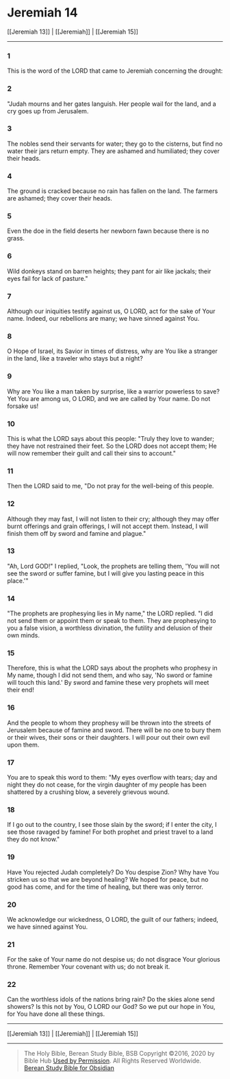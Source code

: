 # Jeremiah 14

[[Jeremiah 13]] | [[Jeremiah]] | [[Jeremiah 15]]

---

### 1
This is the word of the LORD that came to Jeremiah concerning the drought:

### 2
"Judah mourns and her gates languish. Her people wail for the land, and a cry goes up from Jerusalem.

### 3
The nobles send their servants for water; they go to the cisterns, but find no water their jars return empty. They are ashamed and humiliated; they cover their heads.

### 4
The ground is cracked because no rain has fallen on the land. The farmers are ashamed; they cover their heads.

### 5
Even the doe in the field deserts her newborn fawn because there is no grass.

### 6
Wild donkeys stand on barren heights; they pant for air like jackals; their eyes fail for lack of pasture."

### 7
Although our iniquities testify against us, O LORD, act for the sake of Your name. Indeed, our rebellions are many; we have sinned against You.

### 8
O Hope of Israel, its Savior in times of distress, why are You like a stranger in the land, like a traveler who stays but a night?

### 9
Why are You like a man taken by surprise, like a warrior powerless to save? Yet You are among us, O LORD, and we are called by Your name. Do not forsake us!

### 10
This is what the LORD says about this people: "Truly they love to wander; they have not restrained their feet. So the LORD does not accept them; He will now remember their guilt and call their sins to account."

### 11
Then the LORD said to me, "Do not pray for the well-being of this people.

### 12
Although they may fast, I will not listen to their cry; although they may offer burnt offerings and grain offerings, I will not accept them. Instead, I will finish them off by sword and famine and plague."

### 13
"Ah, Lord GOD!" I replied, "Look, the prophets are telling them, 'You will not see the sword or suffer famine, but I will give you lasting peace in this place.'"

### 14
"The prophets are prophesying lies in My name," the LORD replied. "I did not send them or appoint them or speak to them. They are prophesying to you a false vision, a worthless divination, the futility and delusion of their own minds.

### 15
Therefore, this is what the LORD says about the prophets who prophesy in My name, though I did not send them, and who say, 'No sword or famine will touch this land.' By sword and famine these very prophets will meet their end!

### 16
And the people to whom they prophesy will be thrown into the streets of Jerusalem because of famine and sword. There will be no one to bury them or their wives, their sons or their daughters. I will pour out their own evil upon them.

### 17
You are to speak this word to them: "My eyes overflow with tears; day and night they do not cease, for the virgin daughter of my people has been shattered by a crushing blow, a severely grievous wound.

### 18
If I go out to the country, I see those slain by the sword; if I enter the city, I see those ravaged by famine! For both prophet and priest travel to a land they do not know."

### 19
Have You rejected Judah completely? Do You despise Zion? Why have You stricken us so that we are beyond healing? We hoped for peace, but no good has come, and for the time of healing, but there was only terror.

### 20
We acknowledge our wickedness, O LORD, the guilt of our fathers; indeed, we have sinned against You.

### 21
For the sake of Your name do not despise us; do not disgrace Your glorious throne. Remember Your covenant with us; do not break it.

### 22
Can the worthless idols of the nations bring rain? Do the skies alone send showers? Is this not by You, O LORD our God? So we put our hope in You, for You have done all these things.

---

[[Jeremiah 13]] | [[Jeremiah]] | [[Jeremiah 15]]

---

> The Holy Bible, Berean Study Bible, BSB
> Copyright &copy;2016, 2020 by Bible Hub
> [Used by Permission](https://berean.bible/terms.htm). All Rights Reserved Worldwide.
> [Berean Study Bible for Obsidian](https://github.com/gapmiss/berean-study-bible-for-obsidian)</small>

